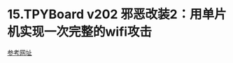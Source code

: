 # 15.TPYBoard v202 邪恶改装2：用单片机实现一次完整的wifi攻击

[参考网址](http://docs.tpyboard.com/zh/latest/tpyboard/tutorial/v202/202wifi2/)


